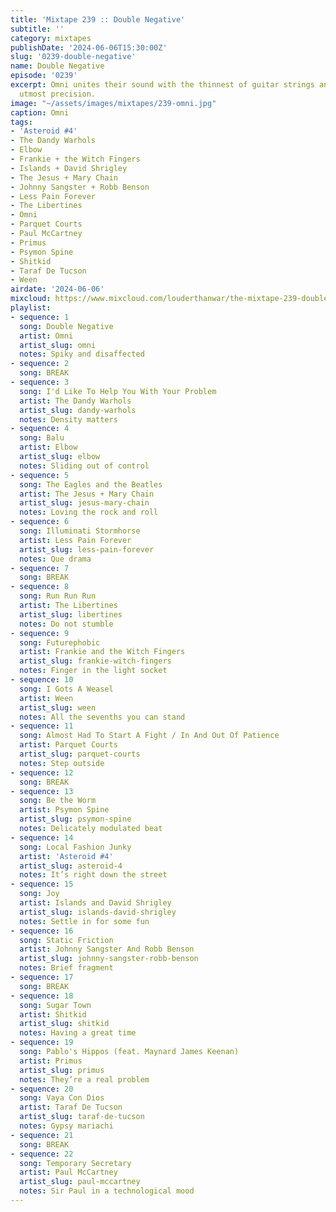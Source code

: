 ```yaml
---
title: 'Mixtape 239 :: Double Negative'
subtitle: ''
category: mixtapes
publishDate: '2024-06-06T15:30:00Z'
slug: '0239-double-negative'
name: Double Negative
episode: '0239'
excerpt: Omni unites their sound with the thinnest of guitar strings and rhythms of
  utmost precision.
image: "~/assets/images/mixtapes/239-omni.jpg"
caption: Omni
tags:
- 'Asteroid #4'
- The Dandy Warhols
- Elbow
- Frankie + the Witch Fingers
- Islands + David Shrigley
- The Jesus + Mary Chain
- Johnny Sangster + Robb Benson
- Less Pain Forever
- The Libertines
- Omni
- Parquet Courts
- Paul McCartney
- Primus
- Psymon Spine
- Shitkid
- Taraf De Tucson
- Ween
airdate: '2024-06-06'
mixcloud: https://www.mixcloud.com/louderthanwar/the-mixtape-239-double-negative-2024-06-06/
playlist:
- sequence: 1
  song: Double Negative
  artist: Omni
  artist_slug: omni
  notes: Spiky and disaffected
- sequence: 2
  song: BREAK
- sequence: 3
  song: I'd Like To Help You With Your Problem
  artist: The Dandy Warhols
  artist_slug: dandy-warhols
  notes: Density matters
- sequence: 4
  song: Balu
  artist: Elbow
  artist_slug: elbow
  notes: Sliding out of control
- sequence: 5
  song: The Eagles and the Beatles
  artist: The Jesus + Mary Chain
  artist_slug: jesus-mary-chain
  notes: Loving the rock and roll
- sequence: 6
  song: Illuminati Stormhorse
  artist: Less Pain Forever
  artist_slug: less-pain-forever
  notes: Que drama
- sequence: 7
  song: BREAK
- sequence: 8
  song: Run Run Run
  artist: The Libertines
  artist_slug: libertines
  notes: Do not stumble
- sequence: 9
  song: Futurephobic
  artist: Frankie and the Witch Fingers
  artist_slug: frankie-witch-fingers
  notes: Finger in the light socket
- sequence: 10
  song: I Gots A Weasel
  artist: Ween
  artist_slug: ween
  notes: All the sevenths you can stand
- sequence: 11
  song: Almost Had To Start A Fight / In And Out Of Patience
  artist: Parquet Courts
  artist_slug: parquet-courts
  notes: Step outside
- sequence: 12
  song: BREAK
- sequence: 13
  song: Be the Worm
  artist: Psymon Spine
  artist_slug: psymon-spine
  notes: Delicately modulated beat
- sequence: 14
  song: Local Fashion Junky
  artist: 'Asteroid #4'
  artist_slug: asteroid-4
  notes: It’s right down the street
- sequence: 15
  song: Joy
  artist: Islands and David Shrigley
  artist_slug: islands-david-shrigley
  notes: Settle in for some fun
- sequence: 16
  song: Static Friction
  artist: Johnny Sangster And Robb Benson
  artist_slug: johnny-sangster-robb-benson
  notes: Brief fragment
- sequence: 17
  song: BREAK
- sequence: 18
  song: Sugar Town
  artist: Shitkid
  artist_slug: shitkid
  notes: Having a great time
- sequence: 19
  song: Pablo's Hippos (feat. Maynard James Keenan)
  artist: Primus
  artist_slug: primus
  notes: They’re a real problem
- sequence: 20
  song: Vaya Con Dios
  artist: Taraf De Tucson
  artist_slug: taraf-de-tucson
  notes: Gypsy mariachi
- sequence: 21
  song: BREAK
- sequence: 22
  song: Temporary Secretary
  artist: Paul McCartney
  artist_slug: paul-mccartney
  notes: Sir Paul in a technological mood
---
```


